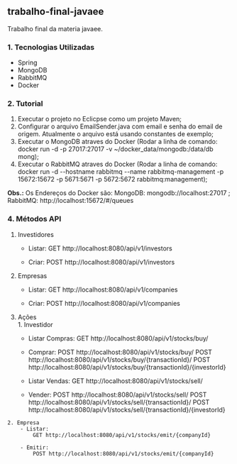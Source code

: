 ## trabalho-final-javaee
Trabalho final da materia javaee.

### 1. Tecnologias Utilizadas
- Spring
- MongoDB
- RabbitMQ
- Docker

### 2. Tutorial
  1. Executar o projeto no Eclicpse como um projeto Maven;
  2. Configurar o arquivo EmailSender.java com email e senha do email de origem. Atualmente o arquivo está usando constantes de exemplo;
  3. Executar o MongoDB atraves do Docker (Rodar a linha de comando: docker run -d -p 27017:27017 -v ~/docker_data/mongodb:/data/db mong);
  4. Executar o RabbitMQ atraves do Docker (Rodar a linha de comando: docker run -d --hostname rabbitmq --name rabbitmq-management -p 15672:15672 -p 5671:5671 -p 5672:5672 rabbitmq:management);
  
  **Obs.:** Os Endereços do Docker são: MongoDB: mongodb://localhost:27017 ; RabbitMQ: http://localhost:15672/#/queues

### 4. Métodos API

  1. Investidores  
      - Listar: 
          GET http://localhost:8080/api/v1/investors
          
      - Criar: 
          POST http://localhost:8080/api/v1/investors
    
  2. Empresas  
      - Listar: 
          GET http://localhost:8080/api/v1/companies
          
      - Criar: 
          POST http://localhost:8080/api/v1/companies
    
  3. Ações  
    1. Investidor
        - Listar Compras: 
            GET http://localhost:8080/api/v1/stocks/buy/
          
        - Comprar:
            POST http://localhost:8080/api/v1/stocks/buy/
            POST http://localhost:8080/api/v1/stocks/buy/{transactionId}/
            POST http://localhost:8080/api/v1/stocks/buy/{transactionId}/{investorId}
        
        - Listar Vendas: 
            GET http://localhost:8080/api/v1/stocks/sell/
          
        - Vender:
            POST http://localhost:8080/api/v1/stocks/sell/
            POST http://localhost:8080/api/v1/stocks/sell/{transactionId}/
            POST http://localhost:8080/api/v1/stocks/sell/{transactionId}/{investorId}
          
    2. Empresa
        - Listar:
            GET http://localhost:8080/api/v1/stocks/emit/{companyId}
            
        - Emitir:
            POST http://localhost:8080/api/v1/stocks/emit/{companyId}
  
